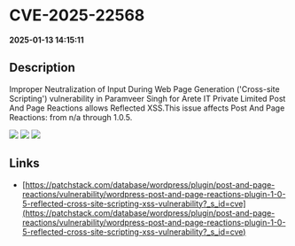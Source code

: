 # CVE-2025-22568

**2025-01-13 14:15:11**

## Description
Improper Neutralization of Input During Web Page Generation ('Cross-site Scripting') vulnerability in Paramveer Singh for Arete IT Private Limited Post And Page Reactions allows Reflected XSS.This issue affects Post And Page Reactions: from n/a through 1.0.5.

![](https://img.shields.io/static/v1?label=Score&message=7.1&color=red)
![](https://img.shields.io/static/v1?label=Severity&message=HIGH&color=red)
![](https://img.shields.io/static/v1?label=CWE&message=XSS&color=green)

## Links
- [https://patchstack.com/database/wordpress/plugin/post-and-page-reactions/vulnerability/wordpress-post-and-page-reactions-plugin-1-0-5-reflected-cross-site-scripting-xss-vulnerability?_s_id=cve](https://patchstack.com/database/wordpress/plugin/post-and-page-reactions/vulnerability/wordpress-post-and-page-reactions-plugin-1-0-5-reflected-cross-site-scripting-xss-vulnerability?_s_id=cve)
